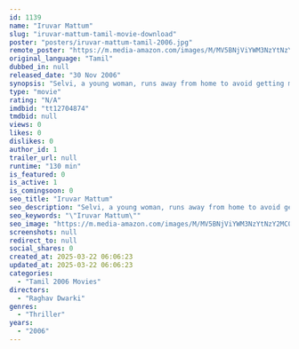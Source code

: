 ```yaml
---
id: 1139
name: "Iruvar Mattum"
slug: "iruvar-mattum-tamil-movie-download"
poster: "posters/iruvar-mattum-tamil-2006.jpg"
remote_poster: "https://m.media-amazon.com/images/M/MV5BNjViYWM3NzYtNzY2MC00MjMyLTgxNzUtMmY3ZWVlYmFkZTIxXkEyXkFqcGdeQXVyNDQ5NDQ0Nzk@._V1_SX300.jpg"
original_language: "Tamil"
dubbed_in: null
released_date: "30 Nov 2006"
synopsis: "Selvi, a young woman, runs away from home to avoid getting married to a man of her parent's choice. Her life takes a turn when she meets Azhagu, a man surviving by himself in the jungle."
type: "movie"
rating: "N/A"
imdbid: "tt12704874"
tmdbid: null
views: 0
likes: 0
dislikes: 0
author_id: 1
trailer_url: null
runtime: "130 min"
is_featured: 0
is_active: 1
is_comingsoon: 0
seo_title: "Iruvar Mattum"
seo_description: "Selvi, a young woman, runs away from home to avoid getting married to a man of her parent's choice. Her life takes a turn when she meets Azhagu, a man surviving by himself in the jungle."
seo_keywords: "\"Iruvar Mattum\""
seo_image: "https://m.media-amazon.com/images/M/MV5BNjViYWM3NzYtNzY2MC00MjMyLTgxNzUtMmY3ZWVlYmFkZTIxXkEyXkFqcGdeQXVyNDQ5NDQ0Nzk@._V1_SX300.jpg"
screenshots: null
redirect_to: null
social_shares: 0
created_at: 2025-03-22 06:06:23
updated_at: 2025-03-22 06:06:23
categories:
  - "Tamil 2006 Movies"
directors:
  - "Raghav Dwarki"
genres:
  - "Thriller"
years:
  - "2006"
---
```

